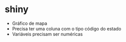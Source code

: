 
# shiny

- Gráfico de mapa
- Precisa ter uma coluna com o tipo código do estado
- Variáveis precisam ser numéricas
